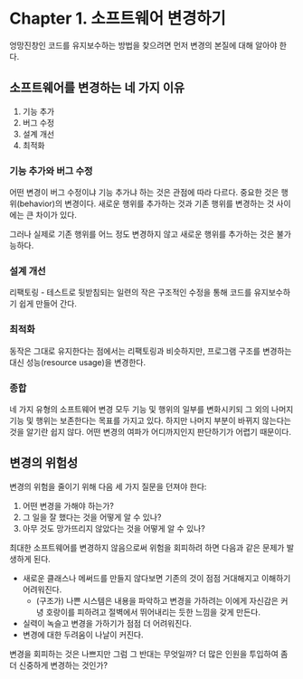 # Chapter 1. 소프트웨어 변경하기

엉망진창인 코드를 유지보수하는 방법을 찾으려면 먼저 변경의 본질에 대해 알아야 한다.

## 소프트웨어를 변경하는 네 가지 이유

1. 기능 추가
2. 버그 수정
3. 설계 개선
4. 최적화

### 기능 추가와 버그 수정

어떤 변경이 버그 수정이냐 기능 추가냐 하는 것은 관점에 따라 다르다. 중요한 것은 행위(behavior)의 변경이다. 새로운 행위를 추가하는 것과 기존 행위를 변경하는 것 사이에는 큰 차이가 있다.

그러나 실제로 기존 행위를 어느 정도 변경하지 않고 새로운 행위를 추가하는 것은 불가능하다.

### 설계 개선

리팩토링 - 테스트로 뒷받침되는 일련의 작은 구조적인 수정을 통해 코드를 유지보수하기 쉽게 만들어 간다.

### 최적화

동작은 그대로 유지한다는 점에서는 리팩토링과 비슷하지만, 프로그램 구조를 변경하는 대신 성능(resource usage)을 변경한다.

### 종합

네 가지 유형의 소프트웨어 변경 모두 기능 및 행위의 일부를 변화시키되 그 외의 나머지 기능 및 행위는 보존한다는 목표를 가지고 있다. 하지만 나머지 부분이 바뀌지 않는다는 것을 알기란 쉽지 않다. 어떤 변경의 여파가 어디까지인지 판단하기가 어렵기 때문이다.

## 변경의 위험성

변경의 위험을 줄이기 위해 다음 세 가지 질문을 던져야 한다:

1. 어떤 변경을 가해야 하는가?
2. 그 일을 잘 했다는 것을 어떻게 알 수 있나?
3. 아무 것도 망가뜨리지 않았다는 것을 어떻게 알 수 있나?

최대한 소프트웨어를 변경하지 않음으로써 위험을 회피하려 하면 다음과 같은 문제가 발생하게 된다.

- 새로운 클래스나 메써드를 만들지 않다보면 기존의 것이 점점 거대해지고 이해하기 어려워진다.
    - (구조가) 나쁜 시스템은 내용을 파악하고 변경을 가하려는 이에게 자신감은 커녕 호랑이를 피하려고 절벽에서 뛰어내리는 듯한 느낌을 갖게 만든다.
- 실력이 녹슬고 변경을 가하기가 점점 더 어려워진다.
- 변경에 대한 두려움이 나날이 커진다.

변경을 회피하는 것은 나쁘지만 그럼 그 반대는 무엇일까? 더 많은 인원을 투입하여 좀 더 신중하게 변경하는 것인가?
